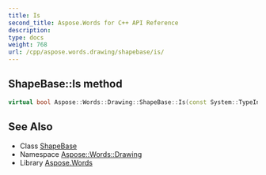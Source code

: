 ```yaml
---
title: Is
second_title: Aspose.Words for C++ API Reference
description: 
type: docs
weight: 768
url: /cpp/aspose.words.drawing/shapebase/is/
---
```

## ShapeBase::Is method




```cpp
virtual bool Aspose::Words::Drawing::ShapeBase::Is(const System::TypeInfo &target) const override
```

## See Also

* Class [ShapeBase](../)
* Namespace [Aspose::Words::Drawing](../../)
* Library [Aspose.Words](../../../)

